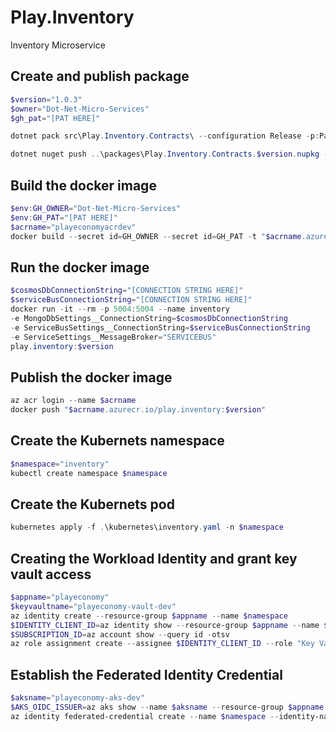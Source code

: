 # Play.Inventory
Inventory Microservice

## Create and publish package
```powershell
$version="1.0.3"
$owner="Dot-Net-Micro-Services"
$gh_pat="[PAT HERE]"

dotnet pack src\Play.Inventory.Contracts\ --configuration Release -p:PackageVersion=$version -p:RepositoryUrl=https://github.com/$owner/Play.Inventory -o ..\packages

dotnet nuget push ..\packages\Play.Inventory.Contracts.$version.nupkg --api-key $gh_pat --source "github"
```

## Build the docker image
```powershell
$env:GH_OWNER="Dot-Net-Micro-Services"
$env:GH_PAT="[PAT HERE]"
$acrname="playeconomyacrdev"
docker build --secret id=GH_OWNER --secret id=GH_PAT -t "$acrname.azurecr.io/play.inventory:$version" .
```

## Run the docker image
```powershell
$cosmosDbConnectionString="[CONNECTION STRING HERE]"
$serviceBusConnectionString="[CONNECTION STRING HERE]"
docker run -it --rm -p 5004:5004 --name inventory 
-e MongoDbSettings__ConnectionString=$cosmosDbConnectionString
-e ServiceBusSettings__ConnectionString=$serviceBusConnectionString
-e ServiceSettings__MessageBroker="SERVICEBUS"
play.inventory:$version
```
## Publish the docker image
```powershell
az acr login --name $acrname
docker push "$acrname.azurecr.io/play.inventory:$version"
```

## Create the Kubernets namespace
```powershell
$namespace="inventory"
kubectl create namespace $namespace
```

## Create the Kubernets pod
```powershell
kubernetes apply -f .\kubernetes\inventory.yaml -n $namespace
```

## Creating the Workload Identity and grant key vault access
```powershell
$appname="playeconomy"
$keyvaultname="playeconomy-vault-dev"
az identity create --resource-group $appname --name $namespace
$IDENTITY_CLIENT_ID=az identity show --resource-group $appname --name $namespace --query clientId -otsv
$SUBSCRIPTION_ID=az account show --query id -otsv
az role assignment create --assignee $IDENTITY_CLIENT_ID --role "Key Vault Secrets User" --scope "/subscriptions/$SUBSCRIPTION_ID/resourcegroups/$appname/providers/Microsoft.KeyVault/vaults/$keyvaultname"
```

## Establish the Federated Identity Credential
```powershell
$aksname="playeconomy-aks-dev"
$AKS_OIDC_ISSUER=az aks show --name $aksname --resource-group $appname --query "oidcIssuerProfile.issuerUrl" -otsv
az identity federated-credential create --name $namespace --identity-name $namespace --resource-group $appname --issuer $AKS_OIDC_ISSUER --subject "system:serviceaccount:${namespace}:${namespace}-serviceaccount"
```